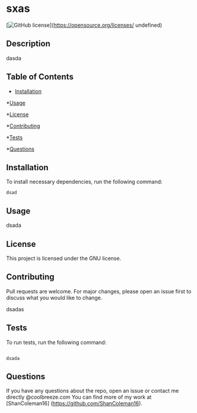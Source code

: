 


  # sxas

  [![GitHub license](https://img.shields.io/badge/license-$-{license}-green)](https://opensource.org/licenses/
  undefined)

## Description

dasda

## Table of Contents

* [Installation](#installation)

*[Usage](#usage)

*[License](#license)

*[Contributing](#contributing)

*[Tests](#tests)

*[Questions](#questions)

##  Installation

To install necessary dependencies, run the following command:

```
dsad

```

##  Usage

dsada 

##  License

This project is licensed under the GNU license.

##  Contributing

Pull requests are welcome. For major changes, please open an issue first
to discuss what you would like to change.

dsadas

##  Tests

To run tests, run the following command:

```

dsada

```

##  Questions

If you have any questions about the repo, open an issue or contact me directly @coolbreeze.com You can find more of my work at [ShanColeman16] (https://github.com/ShanColeman16).


